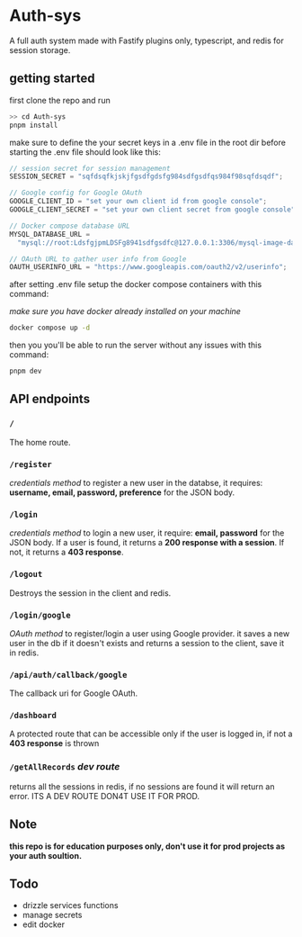 ﻿# Auth-sys

A full auth system made with Fastify plugins only, typescript, and redis for session storage.

## getting started

first clone the repo and run

```bash
>> cd Auth-sys
pnpm install
```

make sure to define the your secret keys in a .env file in the root dir before starting the .env file should look like this:

```ts
// session secret for session management
SESSION_SECRET = "sqfdsqfkjskjfgsdfgdsfg984sdfgsdfqs984f98sqfdsqdf";

// Google config for Google OAuth
GOOGLE_CLIENT_ID = "set your own client id from google console";
GOOGLE_CLIENT_SECRET = "set your own client secret from google console";

// Docker compose database URL
MYSQL_DATABASE_URL =
  "mysql://root:LdsfgjpmLDSFg8941sdfgsdfc@127.0.0.1:3306/mysql-image-database1";

// OAuth URL to gather user info from Google
OAUTH_USERINFO_URL = "https://www.googleapis.com/oauth2/v2/userinfo";
```

after setting .env file setup the docker compose containers with this command:

_make sure you have docker already installed on your machine_

```bash
docker compose up -d
```

then you you'll be able to run the server without any issues with this command:

```bash
pnpm dev
```

## API endpoints

### `/`

The home route.

### `/register`

_credentials method_ to register a new user in the databse, it requires: **username, email, password, preference** for the JSON body.

### `/login`

_credentials method_ to login a new user, it require: **email, password** for the JSON body. If a user is found, it returns a **200 response with a session**. If not, it returns a **403 response**.

### `/logout`

Destroys the session in the client and redis.

### `/login/google`

_OAuth method_ to register/login a user using Google provider. it saves a new user in the db if it doesn't exists and returns a session to the client, save it in redis.

### `/api/auth/callback/google`

The callback uri for Google OAuth.

### `/dashboard`

A protected route that can be accessible only if the user is logged in, if not a **403 response** is thrown

### `/getAllRecords` _dev route_

returns all the sessions in redis, if no sessions are found it will return an error.
ITS A DEV ROUTE DON4T USE IT FOR PROD.

## Note

**this repo is for education purposes only, don't use it for prod projects as your auth soultion.**

## Todo

- drizzle services functions
- manage secrets
- edit docker
